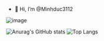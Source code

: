 - 👋 Hi, I’m @Minhduc3112
<!-- - 👀 I’m interested in ...
- 🌱 I’m currently learning ...
- 💞️ I’m looking to collaborate on ...
- 📫 How to reach me ... -->
![image](https://user-images.githubusercontent.com/62612063/126874647-f21e404b-54fb-4cb1-ab58-8c1b62ab28b3.png)
<!---
Minhduc3112/Minhduc3112 is a ✨ special ✨ repository because its `README.md` (this file) appears on your GitHub profile.
You can click the Preview link to take a look at your changes.
--->
![Anurag's GitHub stats](https://github-readme-stats.vercel.app/api?username=minhduc3112&theme=dark&show_icons=true) 
![Top Langs](https://github-readme-stats.vercel.app/api/top-langs/?username=minhduc3112&layout=compact)
